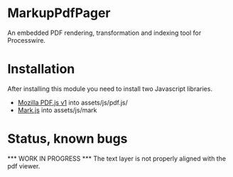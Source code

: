 # MarkupPdfPager
An embedded PDF rendering, transformation and indexing tool for Processwire.

# Installation
After installing this module you need to install two Javascript libraries.
* [Mozilla PDF.js v1](https://github.com/mozilla/pdf.js/releases/download/v1.10.100/pdfjs-1.10.100-dist.zip) into assets/js/pdf.js/
* [Mark.js](https://github.com/julmot/mark.js) into assets/js/mark

# Status, known bugs
*** WORK IN PROGRESS ***
The text layer is not properly aligned with the pdf viewer.

